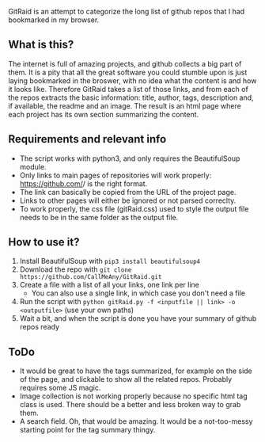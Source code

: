 GitRaid is an attempt to categorize the long list of github repos that I had bookmarked in my browser.

## What is this?

The internet is full of amazing projects, and github collects a big part of them.
It is a pity that all the great software you could stumble upon is just laying bookmarked in the broswer, with no idea what the content is and how it looks like.
Therefore GitRaid takes a list of those links, and from each of the repos extracts the basic information: title, author, tags, description and, if available, the readme and an image. The result is an html page where each project has its own section summarizing the content.

## Requirements and relevant info

* The script works with python3, and only requires the BeautifulSoup module.
* Only links to main pages of repositories will work properly: https://github.com/<username>/<projectname> is the right format. 
* The link can basically be copied from the URL of the project page.
* Links to other pages will either be ignored or not parsed correclty.
* To work properly, the css file (gitRaid.css) used to style the output file needs to be in the same folder as the output file.

## How to use it?

1. Install BeautifulSoup with ```pip3 install beautifulsoup4```
2. Download the repo with ```git clone https://github.com/CallMeAny/GitRaid.git```
3. Create a file with a list of all your links, one link per line
    * You can also use a single link, in which case you don't need a file
4. Run the script with ```python gitRaid.py -f <inputfile || link> -o <outputfile>``` (use your own paths)
5. Wait a bit, and when the script is done you have your summary of github repos ready

## ToDo

* It would be great to have the tags summarized, for example on the side of the page, and clickable to show all the related repos. Probably requires some JS magic.
* Image collection is not working properly because no specific html tag class is used. There should be a better and less broken way to grab them.
* A search field. Oh, that would be amazing. It would be a not-too-messy starting point for the tag summary thingy.